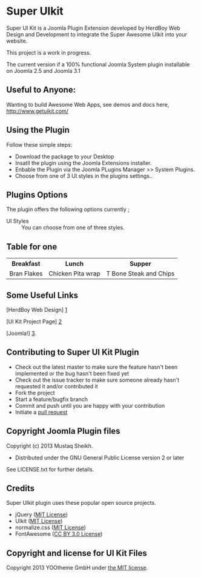 Super UIkit
==========

Super UI Kit is a Joomla Plugin Extension developed by HerdBoy Web Design and Development to integrate the Super Awesome UIkit into your website.

This project is a work in progress. 

The current version if a 100% functional Joomla System plugin installable on Joomla 2.5 and Joomla 3.1


Useful to Anyone:
----------------

Wanting to build Awesome Web Apps, see demos and docs here, http://www.getuikit.com/

Using the Plugin
-----------------

Follow these simple steps:

* Download the package to your Desktop
* Insatll the plugin using the Joomla Extensions installer.
* Enbable the Plugin via the Joomla PLugins Manager  >>  System Plugins.
* Choose from one of 3 UI styles in the plugins settings..


Plugins Options
---------------

The plugin offers the following options currently ;

<dl>
  <dt>UI Styles</dt>
  <dd>You can choose from one of three styles.</dd>
</dl>

Table for one
-------------

<table>
  <tr>
    <th>Breakfast</th><th>Lunch</th><th>Supper</th>
  </tr>
  <tr>
    <td>Bran Flakes</td><td>Chicken Pita wrap</td><td>T Bone Steak and Chips</td>
  </tr>
</table>

Some Useful Links
--------------------

[HerdBoy Web Design] [1]

[UI Kit Project Page] [2]

[Joomla!] [3].

  [1]: http://herdboy.com/        "HerdBoy Web Design"
  [2]: http://www.getuikit.com/  "UI Kit Project Page"
  [3]: http://joomla.org/    "Joomla!"
  
Contributing to Super UI Kit Plugin
-----------------------------------------

* Check out the latest master to make sure the feature hasn't been implemented or the bug hasn't been fixed yet
* Check out the issue tracker to make sure someone already hasn't requested it and/or contributed it
* Fork the project
* Start a feature/bugfix branch
* Commit and push until you are happy with your contribution
* Initiate a [pull request](https://help.github.com/articles/using-pull-requests)


Copyright Joomla Plugin files
-----------------------------

Copyright (c) 2013 Mustaq Sheikh.

* Distributed under the GNU General Public License version 2 or later

See LICENSE.txt for further details. 

## Credits

Super UIkit plugin uses these popular open source projects.

* jQuery ([MIT License](http://opensource.org/licenses/MIT))
* UIkit ([MIT License](https://github.com/uikit/uikit))
* normalize.css ([MIT License](http://opensource.org/licenses/MIT))
* FontAwesome ([CC BY 3.0 License](http://creativecommons.org/licenses/by/3.0/))

## Copyright and license for UI Kit Files

Copyright 2013 YOOtheme GmbH under [the MIT license](LICENSE.md).
